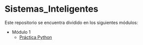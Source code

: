 # Sistemas_Inteligentes

Este repositorio se encuentra dividido en los siguientes módulos:
- Módulo 1
    * [Práctica Python](https://github.com/SantiagoGutierrezB/Sistemas_Inteligentes/blob/master/Modulo%201/PracticaPython.ipynb)